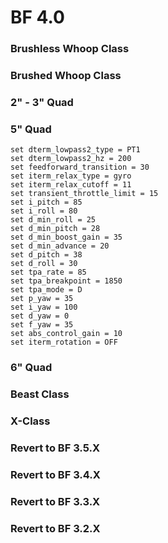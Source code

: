 # BF 4.0

### Brushless Whoop Class

### Brushed Whoop Class

### 2" - 3" Quad

### 5" Quad
```
set dterm_lowpass2_type = PT1
set dterm_lowpass2_hz = 200
set feedforward_transition = 30
set iterm_relax_type = gyro
set iterm_relax_cutoff = 11
set transient_throttle_limit = 15
set i_pitch = 85
set i_roll = 80
set d_min_roll = 25
set d_min_pitch = 28
set d_min_boost_gain = 35
set d_min_advance = 20
set d_pitch = 38
set d_roll = 30
set tpa_rate = 85
set tpa_breakpoint = 1850
set tpa_mode = D
set p_yaw = 35
set i_yaw = 100
set d_yaw = 0
set f_yaw = 35
set abs_control_gain = 10
set iterm_rotation = OFF
```
### 6" Quad

### Beast Class

### X-Class

### Revert to BF 3.5.X

### Revert to BF 3.4.X

### Revert to BF 3.3.X

### Revert to BF 3.2.X